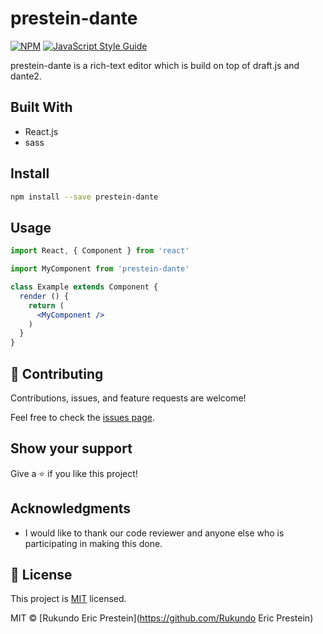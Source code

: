 # prestein-dante

> 

[![NPM](https://img.shields.io/npm/v/prestein-dante.svg)](https://www.npmjs.com/package/prestein-dante) [![JavaScript Style Guide](https://img.shields.io/badge/code_style-standard-brightgreen.svg)](https://standardjs.com)

prestein-dante is a rich-text editor which is build on top of draft.js and dante2.

## Built With

- React.js
- sass


## Install

```bash
npm install --save prestein-dante
```

## Usage

```jsx
import React, { Component } from 'react'

import MyComponent from 'prestein-dante'

class Example extends Component {
  render () {
    return (
      <MyComponent />
    )
  }
}
```

## 🤝 Contributing

Contributions, issues, and feature requests are welcome!

Feel free to check the [issues page](https://github.com/rukundoeric/restaurant-page/issues).

## Show your support

Give a ⭐️ if you like this project!

## Acknowledgments

- I would like to thank our code reviewer and anyone else who is participating in making this done.

## 📝 License

This project is [MIT](./LICENCE) licensed.

MIT © [Rukundo Eric Prestein](https://github.com/Rukundo Eric Prestein)

